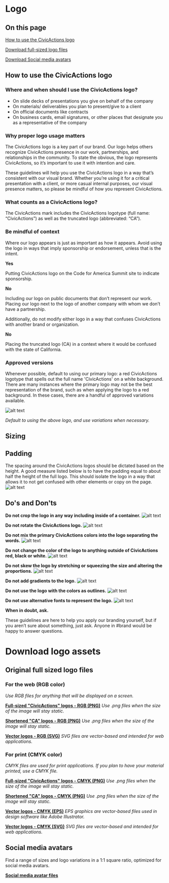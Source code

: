 # Logo

## On this page
[How to use the CivicActions logo](#how-to-use-the-civicactions-logo)

[Download full-sized logo files](#original-full-sized-logo-files)

[Download Social media avatars](#social-media-avatars)

## How to use the CivicActions logo
### Where and when should I use the CivicActions logo?
+   On slide decks of presentations you give on behalf of the company
+   On materials/ deliverables you plan to present/give to a client
+   On official documents like contracts 
+   On business cards, email signatures, or other places that designate you as a representative of the company

### Why proper logo usage matters 
The CivicActions logo is a key part of our brand. Our logo helps others recognize CivicActions presence in our work, partnerships, and relationships in the community. To state the obvious, the logo represents CivicActions, so it’s important to use it with intention and care. 

These guidelines will help you use the CivicActions logo in a way that’s consistent with our visual brand. Whether you’re using it for a critical presentation with a client, or more casual internal purposes, our visual presence matters, so please be mindful of how you represent CivicActions.

### What counts as a CivicActions logo? 
The CivicActions mark includes the CivicActions logotype (full name: “CivicActions”) as well as the truncated logo (abbreviated: “CA”). 


### Be mindful of context
Where our logo appears is just as important as how it appears. Avoid using the logo in ways that imply sponsorship or endorsement, unless that is the intent. 

**Yes**

Putting CivicActions logo on the Code for America Summit site to indicate sponsorship.

**No**

Including our logo on public documents that don’t represent our work. Placing our logo next to the logo of another company with whom we don’t have a partnership.

Additionally, do not modify either logo in a way that confuses CivicActions with another brand or organization. 

**No**

Placing the truncated logo (CA) in a context where it would be confused with the state of California.

### Approved versions
Whenever possible, default to using our primary logo: a red CivicActions logotype that spells out the full name 'CivicActions' on a white background. There are many instances where the primary logo may not be the best representation of the brand, such as when applying the logo to a red background. In these cases, there are a handful of approved variations available.

![alt text](https://raw.githubusercontent.com/CivicActions/style-guide/master/docs/img/CA-full-RGB_original.png "Logo Title Text 1")

*Default to using the above logo, and use variations when necessary.*

## Sizing

## Padding

The spacing around the CivicActions logos should be dictated based on the height. A good measure listed below is to have the padding equal to about half the height of the full logo. This should isolate the logo in a way that allows it to not get confused with other elements or copy on the page.
![alt text](https://raw.githubusercontent.com/CivicActions/style-guide/master/docs/img/CA-logo-padding.png "Logo Title Text 1")

## Do's and Don'ts

**Do not crop the logo in any way including inside of a container.**
![alt text](https://raw.githubusercontent.com/CivicActions/style-guide/master/docs/img/CA-logo-cropping.png "Cropped logo")

**Do not rotate the CivicActions logo.**
![alt text](https://raw.githubusercontent.com/CivicActions/style-guide/master/docs/img/CA-logo-rotate.png "Cropped logo")

**Do not mix the primary CivicActions colors into the logo separating the words.**
![alt text](https://raw.githubusercontent.com/CivicActions/style-guide/master/docs/img/CA-logo-colorsep.png "Cropped logo")

**Do not change the color of the logo to anything outside of CivicActions red, black or white.**
![alt text](https://raw.githubusercontent.com/CivicActions/style-guide/master/docs/img/CA-logo-color.png "Cropped logo")

**Do not skew the logo by stretching or squeezing the size and altering the proportions.**
![alt text](https://raw.githubusercontent.com/CivicActions/style-guide/master/docs/img/CA-logo-skew.png "Cropped logo")

**Do not add gradients to the logo.**
![alt text](https://raw.githubusercontent.com/CivicActions/style-guide/master/docs/img/CA-logo-gradient.png "Cropped logo")

**Do not use the logo with the colors as outlines.**
![alt text](https://raw.githubusercontent.com/CivicActions/style-guide/master/docs/img/CA-logo-outline.png "Cropped logo")

**Do not use alternative fonts to represent the logo.**
![alt text](https://raw.githubusercontent.com/CivicActions/style-guide/master/docs/img/CA-logo-text.png "Cropped logo")

**When in doubt, ask.**

These guidelines are here to help you apply our branding yourself, but if you aren’t sure about something, just ask. Anyone in #brand would be happy to answer questions.

# Download logo assets 

## Original full sized logo files

### For the web (RGB color)
*Use RGB files for anything that will be displayed on a screen.*

**[Full-sized "CivicActions" logos - RGB (PNG)](https://drive.google.com/open?id=10HV9eOSybMGscmEqF1q8KO57OPc41byB)**
*Use .png files when the size of the image will stay static.*

**[Shortened "CA" logos - RGB (PNG)](https://drive.google.com/open?id=1dHceK1FoU_-s4bGZzU4s_k8D_f1ydbjz)**
*Use .png files when the size of the image will stay static.*

**[Vector logos - RGB (SVG)](https://drive.google.com/open?id=196Jz6p7ZRTX-jOHdrwPzS9SVAk5mmSv-)**
*SVG files are vector-based and intended for web applications.* 


### For print (CMYK color)
*CMYK files are used for print applications. If you plan to have your material printed, use a CMYK file.*

**[Full-sized "CivicActions" logos - CMYK (PNG)](https://drive.google.com/open?id=14OOIeJJ2cA1oySVFznEuReeWsN8no05z)**
*Use .png files when the size of the image will stay static.*

**[Shortened "CA" logos - CMYK (PNG)](https://drive.google.com/open?id=1aG4atk0EUH8ucHkrb5iZg-AcX0IcdNpT)**
*Use .png files when the size of the image will stay static.*

**[Vector logos - CMYK (EPS)](https://drive.google.com/open?id=1YiUousYdD0BSpKP0uvnUacX57p4NOATb)**
*EPS graphics are vector-based files used in design software like Adobe Illustrator.* 

**[Vector logos - CMYK (SVG)](https://drive.google.com/open?id=1F1YvW1rUtGiUZPHOjryUyjAXZOhBCUBa)**
*SVG files are vector-based and intended for web applications.* 

## Social media avatars

Find a range of sizes and logo variations in a 1:1 square ratio, optimized for social media avatars.

**[Social media avatar files](https://drive.google.com/open?id=1ueoLjUGQY9IC8cgk2xVG0x4S6xlgLyFZ)**

